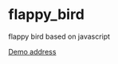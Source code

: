# flappy_bird
flappy bird based on javascript


<a href="https://aaaaaafei.github.io/flappy_bird/demo.html"  target="_blank">Demo address</a>
